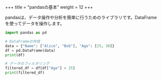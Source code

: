 +++
title = "pandasの基本"
weight = 12
+++

pandasは、データ操作や分析を簡単に行うためのライブラリです。DataFrameを使ってデータを操作します。

```python
import pandas as pd

# DataFrameの作成
data = {"Name": ["Alice", "Bob"], "Age": [25, 30]}
df = pd.DataFrame(data)
print(df)

# データのフィルタリング
filtered_df = df[df["Age"] > 25]
print(filtered_df)
```
